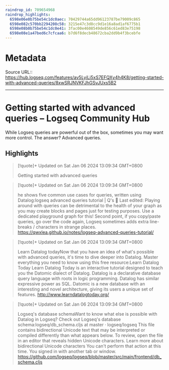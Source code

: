 ```yaml
---
raindrop_id: 709654968
raindrop_highlights:
  6598e06e0b75be54c1dc0aec: 70429744a65dd96123787be79009c865
  6598e082c570bb2294208c58: 3215e47c3d8cc9d1e16a8ad1af6775b1
  6598e08b0b75be54c1dc0e41: 3fac00e4608549de856c61ed83e75198
  6598e08e1a47bed6c7cfcaa6: b7d6f8decb48672cba2dd9b4f3bcebfe
---
```


# Metadata
Source URL:: https://hub.logseq.com/features/av5LyiLi5xS7EFQXy4h4K8/getting-started-with-advanced-queries/8xwSRJNVKFJhGSvJUxs5B2


---
# Getting started with advanced queries – Logseq Community Hub

While Logseq queries are powerful out of the box, sometimes you may want more control. The answer? Advanced queries.

## Highlights

> [!quote]+ Updated on Sat Jan 06 2024 13:09:34 GMT+0800
>
> Getting started with advanced queries

> [!quote]+ Updated on Sat Jan 06 2024 13:09:34 GMT+0800
>
> he shows five common use cases for queries, written using Datalog:logseq advanced queries tutorial | Q&#39;s 🌱 Last edited: Playing around with queries can be detrimental to the health of your graph as you may create blocks and pages just for testing purposes. Use a dedicated playground graph for this! Second point, if you copy/paste queries, go over the code again, Logseq sometimes adds extra line-breaks / characters in strange places.  https://qwxlea.github.io/notes/logseq-advanced-queries-tutorial/

> [!quote]+ Updated on Sat Jan 06 2024 13:09:34 GMT+0800
>
> Learn Datalog todayNow that you have an idea of what&#39;s possible with advanced queries, it&#39;s time to dive deeper into Datalog. Master everything you need to know using this free resource:Learn Datalog Today Learn Datalog Today is an interactive tutorial designed to teach you the Datomic dialect of Datalog. Datalog is a declarative database query language with roots in logic programming. Datalog has similar expressive power as SQL. Datomic is a new database with an interesting and novel architecture, giving its users a unique set of features.  http://www.learndatalogtoday.org/

> [!quote]+ Updated on Sat Jan 06 2024 13:09:34 GMT+0800
>
> Logseq&#39;s database schemaWant to know what else is possible with Datalog in Logseq? Check out Logseq&#39;s database schema:logseq/db_schema.cljs at master · logseq/logseq This file contains bidirectional Unicode text that may be interpreted or compiled differently than what appears below. To review, open the file in an editor that reveals hidden Unicode characters. Learn more about bidirectional Unicode characters You can&#39;t perform that action at this time. You signed in with another tab or window.  https://github.com/logseq/logseq/blob/master/src/main/frontend/db_schema.cljs
